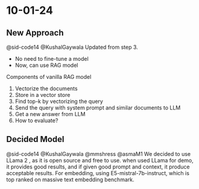 # 10-01-24

## New Approach

@sid-code14 @KushalGaywala
Updated from step 3.

- No need to fine-tune a model
- Now, can use RAG model

Components of vanilla RAG model

1. Vectorize the documents
2. Store in a vector store
3. Find top-k by vectorizing the query
4. Send the query with system prompt and similar documents to LLM
5. Get a new answer from LLM
6. How to evaluate?

## Decided Model

@sid-code14 @KushalGaywala @mmshress @asmaM1
We decided to use LLama 2 , as it is open source and free to use. when used LLama for demo, it provides good results, and if given good prompt and context, it produce acceptable results. For embedding, using E5-mistral-7b-instruct, which is top ranked on massive text embedding benchmark.

